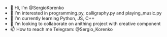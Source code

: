 - 👋 Hi, I’m @SergioKorenko
- 👀 I’m interested in programming.py, calligraphy.py and playing_music.py
- 🌱 I’m currently learning Python, JS, C++
- 💞️ I’m looking to collaborate on anithing project with creative component
- 📫 How to reach me Telegram: @Sergio_Korenko

<!---
SergioKorenko/SergioKorenko is a ✨ special ✨ repository because its `README.md` (this file) appears on your GitHub profile.
You can click the Preview link to take a look at your changes.
--->
